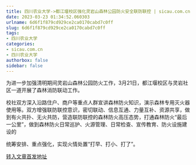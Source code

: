 ```yaml
---
title: 四川农业大学->都江堰校区强化灵岩山森林公园防火安全联防联控 | sicau.com.cn
date: 2023-03-23 01:34:52.060303
urlname: 6d6f1f879cd929ce2ca0170cabd7c0ff
slug: 6d6f1f879cd929ce2ca0170cabd7c0ff
tags: 
- 四川农业大学
categories:
- sicau.com.cn
- 四川农业大学
authorbox: false
sidebar: false
---
```

为进一步加强清明期间灵岩山森林公园防火工作，3月21日，都江堰校区与灵岩社区一道开展了森林消防联动工作。

校社双方深入沿路住户、商户等重点人群宣讲森林防火知识，演示森林专用灭火器使用等。双方增强联防联控意识，密切联动、信息互通、力量互补、资源共享，做到有火共扑、无火共防，营造联防联控的森林防火高压态势，打通森林防火“最后一公里”，做到森林防火日常巡护、火源管理、日常检查、宣传教育、防火设施建设的
<!--more-->
统筹安排、重点强化，实现火情处置“打早、打小、打了”。



[转入文章首发地址](https://news.sicau.edu.cn/info/1078/71481.htm)